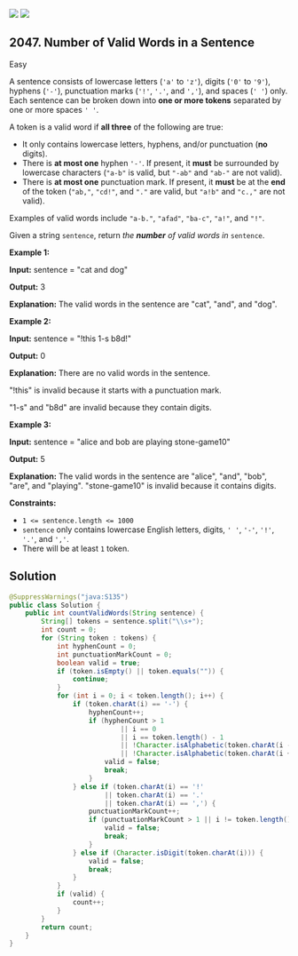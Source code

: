 [![](https://img.shields.io/github/stars/javadev/LeetCode-in-Java?label=Stars&style=flat-square)](https://github.com/javadev/LeetCode-in-Java)
[![](https://img.shields.io/github/forks/javadev/LeetCode-in-Java?label=Fork%20me%20on%20GitHub%20&style=flat-square)](https://github.com/javadev/LeetCode-in-Java/fork)

## 2047\. Number of Valid Words in a Sentence

Easy

A sentence consists of lowercase letters (`'a'` to `'z'`), digits (`'0'` to `'9'`), hyphens (`'-'`), punctuation marks (`'!'`, `'.'`, and `','`), and spaces (`' '`) only. Each sentence can be broken down into **one or more tokens** separated by one or more spaces `' '`.

A token is a valid word if **all three** of the following are true:

*   It only contains lowercase letters, hyphens, and/or punctuation (**no** digits).
*   There is **at most one** hyphen `'-'`. If present, it **must** be surrounded by lowercase characters (`"a-b"` is valid, but `"-ab"` and `"ab-"` are not valid).
*   There is **at most one** punctuation mark. If present, it **must** be at the **end** of the token (`"ab,"`, `"cd!"`, and `"."` are valid, but `"a!b"` and `"c.,"` are not valid).

Examples of valid words include `"a-b."`, `"afad"`, `"ba-c"`, `"a!"`, and `"!"`.

Given a string `sentence`, return _the **number** of valid words in_ `sentence`.

**Example 1:**

**Input:** sentence = "cat and dog"

**Output:** 3

**Explanation:** The valid words in the sentence are "cat", "and", and "dog".

**Example 2:**

**Input:** sentence = "!this 1-s b8d!"

**Output:** 0

**Explanation:** There are no valid words in the sentence. 

"!this" is invalid because it starts with a punctuation mark. 

"1-s" and "b8d" are invalid because they contain digits.

**Example 3:**

**Input:** sentence = "alice and bob are playing stone-game10"

**Output:** 5

**Explanation:** The valid words in the sentence are "alice", "and", "bob", "are", and "playing". "stone-game10" is invalid because it contains digits.

**Constraints:**

*   `1 <= sentence.length <= 1000`
*   `sentence` only contains lowercase English letters, digits, `' '`, `'-'`, `'!'`, `'.'`, and `','`.
*   There will be at least `1` token.

## Solution

```java
@SuppressWarnings("java:S135")
public class Solution {
    public int countValidWords(String sentence) {
        String[] tokens = sentence.split("\\s+");
        int count = 0;
        for (String token : tokens) {
            int hyphenCount = 0;
            int punctuationMarkCount = 0;
            boolean valid = true;
            if (token.isEmpty() || token.equals("")) {
                continue;
            }
            for (int i = 0; i < token.length(); i++) {
                if (token.charAt(i) == '-') {
                    hyphenCount++;
                    if (hyphenCount > 1
                            || i == 0
                            || i == token.length() - 1
                            || !Character.isAlphabetic(token.charAt(i - 1))
                            || !Character.isAlphabetic(token.charAt(i + 1))) {
                        valid = false;
                        break;
                    }
                } else if (token.charAt(i) == '!'
                        || token.charAt(i) == '.'
                        || token.charAt(i) == ',') {
                    punctuationMarkCount++;
                    if (punctuationMarkCount > 1 || i != token.length() - 1) {
                        valid = false;
                        break;
                    }
                } else if (Character.isDigit(token.charAt(i))) {
                    valid = false;
                    break;
                }
            }
            if (valid) {
                count++;
            }
        }
        return count;
    }
}
```